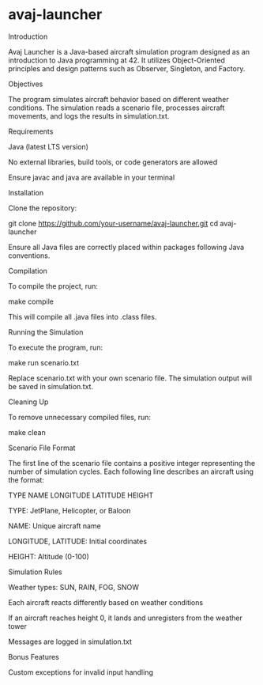 # avaj-launcher

Introduction

Avaj Launcher is a Java-based aircraft simulation program designed as an introduction to Java programming at 42. It utilizes Object-Oriented principles and design patterns such as Observer, Singleton, and Factory.

Objectives

The program simulates aircraft behavior based on different weather conditions. The simulation reads a scenario file, processes aircraft movements, and logs the results in simulation.txt.

Requirements

Java (latest LTS version)

No external libraries, build tools, or code generators are allowed

Ensure javac and java are available in your terminal

Installation

Clone the repository:

git clone https://github.com/your-username/avaj-launcher.git
cd avaj-launcher

Ensure all Java files are correctly placed within packages following Java conventions.

Compilation

To compile the project, run:

make compile

This will compile all .java files into .class files.

Running the Simulation

To execute the program, run:

make run scenario.txt

Replace scenario.txt with your own scenario file. The simulation output will be saved in simulation.txt.

Cleaning Up

To remove unnecessary compiled files, run:

make clean

Scenario File Format

The first line of the scenario file contains a positive integer representing the number of simulation cycles. Each following line describes an aircraft using the format:

TYPE NAME LONGITUDE LATITUDE HEIGHT

TYPE: JetPlane, Helicopter, or Baloon

NAME: Unique aircraft name

LONGITUDE, LATITUDE: Initial coordinates

HEIGHT: Altitude (0-100)

Simulation Rules

Weather types: SUN, RAIN, FOG, SNOW

Each aircraft reacts differently based on weather conditions

If an aircraft reaches height 0, it lands and unregisters from the weather tower

Messages are logged in simulation.txt

Bonus Features

Custom exceptions for invalid input handling
